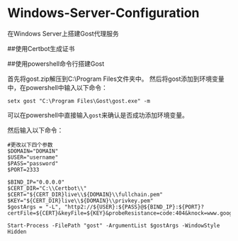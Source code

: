 # Windows-Server-Configuration
在Windows Server上搭建Gost代理服务

##使用Certbot生成证书

##使用powershell命令行搭建Gost

首先将gost.zip解压到C:\Program Files文件夹中。
然后将gost添加到环境变量中，在powershell中输入以下命令：
```shell
setx gost "C:\Program Files\Gost\gost.exe" -m
```
可以在powershell中直接输入`gost`来确认是否成功添加环境变量。

然后输入以下命令：
```shell
#更改以下四个参数
$DOMAIN="DOMAIN"
$USER="username"
$PASS="password"
$PORT=2333

$BIND_IP="0.0.0.0"
$CERT_DIR="C:\\Certbot\\"
$CERT="${CERT_DIR}live\\${DOMAIN}\\fullchain.pem"
$KEY="${CERT_DIR}live\\${DOMAIN}\\privkey.pem"
$gostArgs = "-L", "http2://${USER}:${PASS}@${BIND_IP}:${PORT}?certFile=${CERT}&keyFile=${KEY}&probeResistance=code:404&knock=www.google.com"

Start-Process -FilePath "gost" -ArgumentList $gostArgs -WindowStyle Hidden
```

